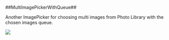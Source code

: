 ##MultiImagePickerWithQueue##

Another ImagePicker for choosing multi images from Photo Library with the chosen images queue.

![](https://raw.github.com/keywind/MultiImagePickerWithQueue/master/MultiImagePickerWithQueue/sample.png)
